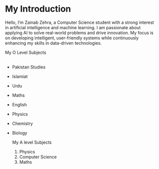 # My Introduction
Hello, I’m Zainab Zehra, a Computer Science student with a strong interest in artificial intelligence and machine learning. I am passionate about applying AI to solve real-world problems and drive innovation. My focus is on developing intelligent, user-friendly systems while continuously enhancing my skills in data-driven technologies.

My O Level Subjects
<br><br/>
- Pakistan Studies
- Islamiat
- Urdu
- Maths
- English
- Physics
- Chemistry
- Biology

  My A level Subjects
  1. Physics
  2. Computer Science
  3. Maths
